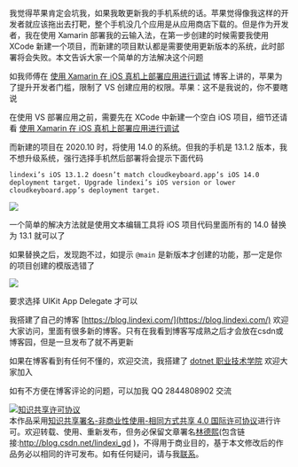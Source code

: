 
我觉得苹果肯定会坑我，如果我敢更新我的手机系统的话。苹果觉得像我这样的开发者就应该拖出去打靶，整个手机没几个应用是从应用商店下载的。但是作为开发者，我在使用 Xamarin 部署我的云输入法，在第一步创建的时候需要我使用 XCode 新建一个项目，而新建的项目默认都是需要使用更新版本的系统，此时部署将会失败。本文告诉大家一个简单的方法解决这个问题

<!--more-->


<!-- 发布 -->

如我师傅在 [使用 Xamarin 在 iOS 真机上部署应用进行调试](https://blog.walterlv.com/post/deploy-and-debug-ios-app-using-xamarin.html) 博客上讲的，苹果为了提升开发者门槛，限制了 VS 创建应用的权限。苹果：这不是我说的，你不要瞎说

在使用 VS 部署应用之前，需要先在 XCode 中新建一个空白 iOS 项目，细节还请看  [使用 Xamarin 在 iOS 真机上部署应用进行调试](https://blog.walterlv.com/post/deploy-and-debug-ios-app-using-xamarin.html) 

而新建的项目在 2020.10 时，将使用 14.0 的系统。但我的手机是 13.1.2 版本，我不想升级系统，强行选择手机然后部署将会提示下面代码

```
lindexi’s iOS 13.1.2 doesn’t match cloudkeyboard.app’s iOS 14.0 deployment target. Upgrade lindexi’s iOS version or lower cloudkeyboard.app’s deployment target.
```

<!-- ![](image/Xamarin iOS 部署版本大于手机的系统版本/Xamarin iOS 部署版本大于手机的系统版本0.png) -->

![](http://image.acmx.xyz/lindexi%2F20201026102289762.jpg)

一个简单的解决方法就是使用文本编辑工具将 iOS 项目代码里面所有的 14.0 替换为 13.1 就可以了

如果替换之后，发现跑不过，如提示 `@main` 是新版本才创建的功能，那一定是你的项目创建的模版选错了

<!-- ![](image/Xamarin iOS 部署版本大于手机的系统版本/Xamarin iOS 部署版本大于手机的系统版本1.png) -->

![](http://image.acmx.xyz/lindexi%2F202010261025204707.jpg)

要求选择 UIKit App Delegate 才可以



我搭建了自己的博客 [https://blog.lindexi.com/](https://blog.lindexi.com/) 欢迎大家访问，里面有很多新的博客。只有在我看到博客写成熟之后才会放在csdn或博客园，但是一旦发布了就不再更新

如果在博客看到有任何不懂的，欢迎交流，我搭建了 [dotnet 职业技术学院](https://t.me/dotnet_campus) 欢迎大家加入

如有不方便在博客评论的问题，可以加我 QQ 2844808902 交流

<a rel="license" href="http://creativecommons.org/licenses/by-nc-sa/4.0/"><img alt="知识共享许可协议" style="border-width:0" src="https://licensebuttons.net/l/by-nc-sa/4.0/88x31.png" /></a><br />本作品采用<a rel="license" href="http://creativecommons.org/licenses/by-nc-sa/4.0/">知识共享署名-非商业性使用-相同方式共享 4.0 国际许可协议</a>进行许可。欢迎转载、使用、重新发布，但务必保留文章署名[林德熙](http://blog.csdn.net/lindexi_gd)(包含链接:http://blog.csdn.net/lindexi_gd )，不得用于商业目的，基于本文修改后的作品务必以相同的许可发布。如有任何疑问，请与我[联系](mailto:lindexi_gd@163.com)。